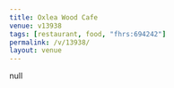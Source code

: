 ```yaml
---
title: Oxlea Wood Cafe
venue: v13938
tags: [restaurant, food, "fhrs:694242"]
permalink: /v/13938/
layout: venue
---
```

null